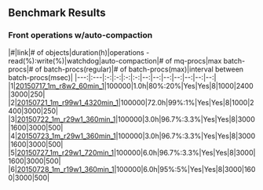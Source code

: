 ## Benchmark Results
### Front operations w/auto-compaction

|#|link|# of objects|duration(h)|operations - read(%):write(%)|watchdog|auto-compaction|# of mq-procs|max batch-procs|# of batch-procs(regular)|# of batch-procs(max)|interval between batch-procs(msec)|
|---:|:---|:-:|:-:|:-:|:-:|--:|--:|--:|--:|--:|--:|--:|  
|1|[20150717_1m_r8w2_60min_1](20150717_1m_r8w2_60min_1)|100000|1.0h|80%:20%|Yes|Yes|8|1000|2400|3000|250|
|2|[20150721_1m_r99w1_4320min_1](20150721_1m_r99w1_4320min_1)|100000|72.0h|99%:1%|Yes|Yes|8|1000|2400|3000|250|
|3|[20150722_1m_r29w1_360min_1](20150722_1m_r29w1_360min_1)|100000|3.0h|96.7%:3.3%|Yes|Yes|8|3000|1600|3000|500|
|4|[20150723_1m_r29w1_360min_1](20150723_1m_r29w1_360min_1)|100000|3.0h|96.7%:3.3%|Yes|Yes|8|3000|1600|3000|500|
|5|[20150727_1m_r29w1_720min_1](20150727_1m_r29w1_720min_1)|100000|6.0h|96.7%:3.3%|Yes|Yes|8|3000|1600|3000|500|
|6|[20150728_1m_r19w1_360min_1](20150728_1m_r19w1_360min_1)|100000|6.0h|95%:5%|Yes|Yes|8|3000|1600|3000|500|
